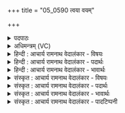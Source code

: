+++
title = "05_0590 त्वया वयम्"

+++
<details><summary>पदपाठः</summary>

त्व꣡या꣢꣯। व꣣य꣢म्। प꣡व꣢꣯मानेन। सो꣣म। भ꣡रे꣢꣯। कृ꣣त꣢म्। वि। चि꣣नुयाम। श꣡श्व꣢꣯त्। तत्। नः꣣। मित्रः꣢। मि꣣। त्रः꣢। व꣡रु꣢꣯णः। मा꣣महन्ताम्। अ꣡दि꣢꣯तिः। अ। दि꣣तिः। सि꣡न्धुः꣢꣯। पृ꣣थिवी꣢। उ꣣त꣢। द्यौः। ५९०।
</details>

<details><summary>अधिमन्त्रम् (VC)</summary>

- पवमानः सोमः
- कुत्स आङ्गिरसः
- त्रिष्टुप्
- धैवतः
- आरण्यं काण्डम्
</details>

<details><summary>हिन्दी : आचार्य रामनाथ वेदालंकार - विषयः</summary>

अगली ऋचा का देवता पवमान सोम है। उससे प्रार्थना की गयी है।
</details>

<details><summary>हिन्दी : आचार्य रामनाथ वेदालंकार - पदार्थः</summary>

पदार्थान्वय -  हे (सोम) प्रेरक परमात्मन् ! (पवमानेन) पवित्रकर्ता (त्वया) तुझ सहायक के द्वारा (वयम्) हम शूरवीर लोग (भरे) जीवन-संग्राम में (शश्वत्) निरन्तर (कृतम्) कर्म को (वि चिनुयाम) विशेषरूप से चुनें। (तत्) इस कारण (मित्रः) वायु, (वरुणः) अग्नि, (अदितिः) उषा, (सिन्धुः) अन्तरिक्ष-समुद्र अथवा पार्थिव समुद्र, (पृथिवी) भूमि (उत) और (द्यौः) द्युलोक अथवा सूर्य (नः) हमें (मामहन्ताम्) सत्कार से बढ़ाएँ। अथवा—(मित्रः) प्राण, (वरुणः) अपान, (अदितिः) वाणी, (सिन्धुः) हृदय-समुद्र, (पृथिवी) शरीर (उत) और (द्यौः) प्रकाशयुक्त बुद्धि वा आत्मा (नः मामहन्ताम्) हमें बढ़ाएँ। अथवा—(मित्रः) ब्राह्मणवर्ण, (वरुणः) क्षत्रियवर्ण, (अदितिः) न पीड़ित की जाने योग्य नारी जाति, (समुद्रः) समुद्र के तुल्य धन का संचय करनेवाला वैश्यवर्ण, (पृथिवी) राष्ट्रभूमि (उत) और (द्यौः) यशोमयी राजसभा (नः मामहन्ताम्) हम प्रजाजनों को अतिशय समृद्ध करें ॥५॥
</details>

<details><summary>हिन्दी : आचार्य रामनाथ वेदालंकार - भावार्थः</summary>

भावार्थ -  ‘मेरे दाहिने हाथ में कर्म है, बाएँ हाथ में विजय रखी हुई है।’ अथ० ७।५०।८, इस सिद्धान्त के अनुसार संसार में जो कर्म को अपनाता है, वही विजय पाता है। इस कर्मयोग के मार्ग में परमेश्वर के अतिरिक्त अग्नि-वायु-सूर्य आदि बाह्य देव, प्राण-अपान-वाणी-मन आदि आन्तरिक देव और ब्राह्मण-क्षत्रिय आदि राष्ट्र के देव हमारे सहायक और प्रेरक बन सकते हैं ॥५॥
</details>

<details><summary>संस्कृत : आचार्य रामनाथ वेदालंकार - विषयः</summary>

अथ पवमानः सोमो देवता। तं प्रार्थयते।
</details>

<details><summary>संस्कृत : आचार्य रामनाथ वेदालंकार - पदार्थः</summary>

पदार्थान्वय -  हे (सोम) प्रेरक परमात्मन् ! (पवमानेन) पवित्रतासम्पादकेन (त्वया) सहायकेन (वयम्) शूराः जनाः (भरे) जीवनसंग्रामे। भर इति संग्रामनाम। निघं० २।१७। भर इति संग्रामनाम, भरतेर्वा हरतेर्वा। निरु० ४।२३। (शश्वत्) निरन्तरम् (कृतम्) कर्म (वि चिनुयाम) विशेषेण संगृह्णीयाम। (तत्) तस्मात् (मित्रः) वायुः। अयं वै वायुर्मित्रो योऽयं पवते। श० ६।५।७।१४। (वरुणः) अग्निः। यो वै वरुणः सोऽग्निः। श० ५।२।४।१३। यो वाऽग्निः स वरुणः तदप्येतद् ऋषिणोक्तम्—त्वमग्ने वरुणो जायसे यदिति। ऐ० ६।२६। (अदितिः) उषाः। निरुक्ते उत्तमस्थानीयासु देवतासु पठितत्वाद् अदितिरित्यनेन उषा गृह्यते। (सिन्धुः) अन्तरिक्षसमुद्रः, पार्थिवसमुद्रो वा, (पृथिवी) भूमिः, (उत) अपि च (द्यौः) द्युलोकः सूर्यो वा (नः) अस्मान् (मामहन्ताम्) सत्कारेण वर्धयन्ताम्। मह पूजायाम्, भ्वादिः लोट्। व्यत्ययेन शपः श्लुः। द्वित्वे तुजादित्वादभ्यासस्य दीर्घः। व्यत्ययेनात्मनेपदम्। यद्वा—(मित्रः) प्राणः, (वरुणः) अपानः। प्राणो वै मित्रोऽपानो वरुणः। श० ८।२।५।६। (अदितिः) वाक्। अदितिरिति वाङ्नामसु पठितम्। निघं० १।११। (सिन्धुः) हृदयसमुद्रः, (पृथिवी) देहयष्टिः। पृथिवी शरीरम् इति श्रुतेः। अथर्व ५।९।७। (उत) अपि च (द्यौः) द्योतमाना बुद्धिः द्युतिमान् आत्मा वा (नः मामहन्ताम्) अस्मान् वर्धयन्ताम्। यद्वा—(मित्रः) ब्राह्मणवर्णः, (वरुणः) क्षत्रियवर्णः। ब्रह्मैव मित्रः क्षत्रं वरुणः। श० ४।१।४।१ इति श्रुतेः। (अदितिः) अपीडनीया नारीजातिः, (सिन्धुः) समुद्रवत् धनसंचयकारी वैश्यवर्णः, (पृथिवी) राष्ट्रभूमिः (उत) अपि च (द्यौः) यशस्विनी राजसभा (नः मामहन्ताम्) अस्मान् प्रजाजनान् अतिशयेन वर्धयन्ताम् ॥५॥
</details>

<details><summary>संस्कृत : आचार्य रामनाथ वेदालंकार - भावार्थः</summary>

भावार्थ -  ‘कृतं मे दक्षिणे हस्ते जयो मे सव्य आहितः।’ अथ० ७।५०।८ इति नयानुसारं संसारे यः कर्म विचिनुते स एव विजयं समश्नुते। कर्ममार्गेऽस्मिन् परमेश्वरातिरिक्तम् अग्निवायुसूर्यादयो बाह्या देवाः, प्राणापानवाङ्मनःप्रभृतय आभ्यन्तरा देवाः, ब्राह्मणक्षत्रियाद्याः राष्ट्रदेवाश्चास्माकं सहायकाः प्रेरकाश्च भवितुमर्हन्ति ॥५॥
</details>

<details><summary>संस्कृत : आचार्य रामनाथ वेदालंकार - पादटिप्पनी</summary>

टिप्पनी -   १. ऋ० ९।९७।५८ ऋषिः कुत्सः।
</details>
